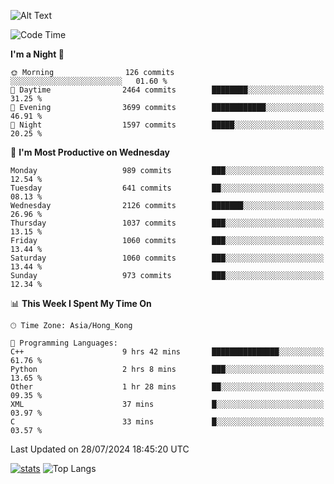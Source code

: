 ![Alt Text](https://media.tenor.com/3Gehha8RO-sAAAAC/goose-dance.gif)

<!--START_SECTION:waka-->
![Code Time](http://img.shields.io/badge/Code%20Time-274%20hrs%2025%20mins-blue)

**I'm a Night 🦉** 

```text
🌞 Morning                126 commits         ░░░░░░░░░░░░░░░░░░░░░░░░░   01.60 % 
🌆 Daytime                2464 commits        ████████░░░░░░░░░░░░░░░░░   31.25 % 
🌃 Evening                3699 commits        ████████████░░░░░░░░░░░░░   46.91 % 
🌙 Night                  1597 commits        █████░░░░░░░░░░░░░░░░░░░░   20.25 % 
```
📅 **I'm Most Productive on Wednesday** 

```text
Monday                   989 commits         ███░░░░░░░░░░░░░░░░░░░░░░   12.54 % 
Tuesday                  641 commits         ██░░░░░░░░░░░░░░░░░░░░░░░   08.13 % 
Wednesday                2126 commits        ███████░░░░░░░░░░░░░░░░░░   26.96 % 
Thursday                 1037 commits        ███░░░░░░░░░░░░░░░░░░░░░░   13.15 % 
Friday                   1060 commits        ███░░░░░░░░░░░░░░░░░░░░░░   13.44 % 
Saturday                 1060 commits        ███░░░░░░░░░░░░░░░░░░░░░░   13.44 % 
Sunday                   973 commits         ███░░░░░░░░░░░░░░░░░░░░░░   12.34 % 
```


📊 **This Week I Spent My Time On** 

```text
🕑︎ Time Zone: Asia/Hong_Kong

💬 Programming Languages: 
C++                      9 hrs 42 mins       ███████████████░░░░░░░░░░   61.76 % 
Python                   2 hrs 8 mins        ███░░░░░░░░░░░░░░░░░░░░░░   13.65 % 
Other                    1 hr 28 mins        ██░░░░░░░░░░░░░░░░░░░░░░░   09.35 % 
XML                      37 mins             █░░░░░░░░░░░░░░░░░░░░░░░░   03.97 % 
C                        33 mins             █░░░░░░░░░░░░░░░░░░░░░░░░   03.57 % 
```


 Last Updated on 28/07/2024 18:45:20 UTC
<!--END_SECTION:waka-->
[![stats](https://github-readme-stats-rose-phi.vercel.app/api?username=jxncted&count_private=true)](https://github.com/jxncted/github-readme-stats)
![Top Langs](https://github-readme-stats-rose-phi.vercel.app/api/top-langs/?username=jxncted\&layout=compact&hide=c,assembly,jupyter%20notebook)
